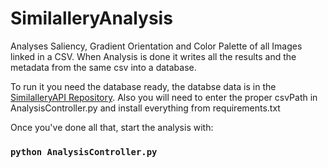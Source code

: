 # SimilalleryAnalysis

Analyses Saliency, Gradient Orientation and Color Palette of all Images linked in a CSV.
When Analysis is done it writes all the results and the metadata from the same csv into a database.

To run it you need the database ready, the databse data is in the [SimilalleryAPI Repository](https://github.com/siangi/SimilalleryAPI). Also you will need to enter the proper csvPath in AnalysisController.py and install everything from requirements.txt

Once you've done all that, start the analysis with:

### `python AnalysisController.py`
